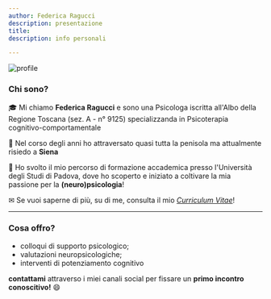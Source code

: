 ```yaml
---
author: Federica Ragucci
description: presentazione
title: 
description: info personali

---
```


![profile](images/landscape.png)

**<h3>Chi sono?</h3>**

🎓 Mi chiamo **Federica Ragucci** e sono una Psicologa iscritta all'Albo della Regione Toscana (sez. A - n° 9125) specializzanda in Psicoterapia cognitivo-comportamentale

📍   Nel corso degli anni ho attraversato quasi tutta la penisola ma attualmente risiedo a **Siena**

:brain: Ho svolto il mio percorso di formazione accademica presso l'Università degli Studi di Padova, dove ho scoperto e iniziato a coltivare la mia passione per la **(neuro)psicologia**!

✉ Se vuoi saperne di più, su di me, consulta il mio [*Curriculum Vitae*](/files/cv.pdf)!


**********************************************

**<h3>Cosa offro?</h3>**

- colloqui di supporto psicologico;
- valutazioni neuropsicologiche;
- interventi di potenziamento cognitivo

**contattami** attraverso i miei canali social per fissare un **primo incontro conoscitivo!** 😄 

